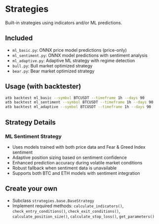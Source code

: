 # Strategies

Built-in strategies using indicators and/or ML predictions.

## Included
- `ml_basic.py`: ONNX price model predictions (price-only)
- `ml_sentiment.py`: ONNX model predictions with sentiment analysis
- `ml_adaptive.py`: Adaptive ML strategy with regime detection
- `bull.py`: Bull market optimized strategy  
- `bear.py`: Bear market optimized strategy

## Usage (with backtester)
```bash
atb backtest ml_basic --symbol BTCUSDT --timeframe 1h --days 90
atb backtest ml_sentiment --symbol BTCUSDT --timeframe 1h --days 90
atb backtest ml_adaptive --symbol BTCUSDT --timeframe 1h --days 90
```

## Strategy Details

### ML Sentiment Strategy
- Uses models trained with both price data and Fear & Greed Index sentiment
- Adaptive position sizing based on sentiment confidence
- Enhanced prediction accuracy during volatile market conditions
- Robust fallback when sentiment data is unavailable
- Supports both BTC and ETH models with sentiment integration

## Create your own
- Subclass `strategies.base.BaseStrategy`
- Implement required methods: `calculate_indicators()`, `check_entry_conditions()`, `check_exit_conditions()`, `calculate_position_size()`, `calculate_stop_loss()`, `get_parameters()`
